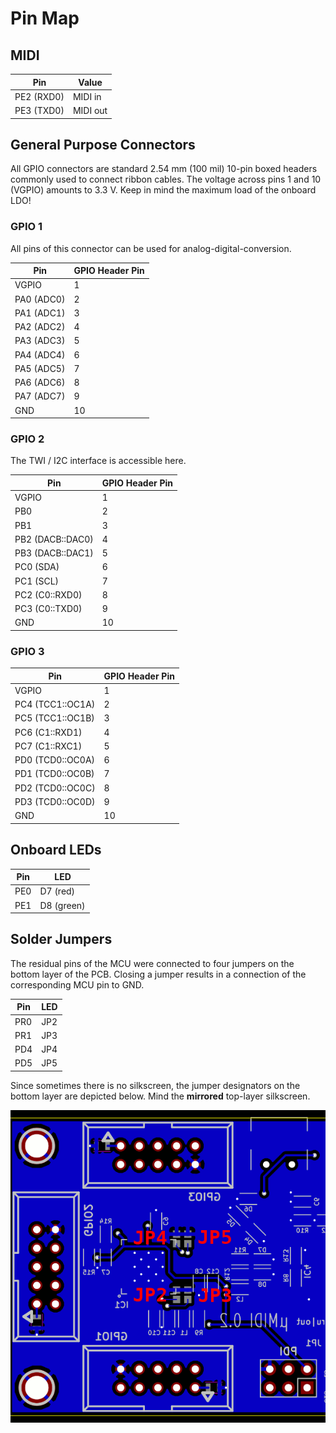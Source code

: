 # Pin Map

## MIDI
| Pin           | Value             |
|---------------|-------------------|
| PE2 (RXD0)    | MIDI in           |
| PE3 (TXD0)    | MIDI out          |


## General Purpose Connectors
All GPIO connectors are standard 2.54 mm (100 mil) 10-pin boxed headers commonly used to connect ribbon cables.
The voltage across pins 1 and 10 (VGPIO) amounts to 3.3 V. Keep in mind the maximum load of the onboard LDO!

### GPIO 1
All pins of this connector can be used for analog-digital-conversion.

| Pin           | GPIO Header Pin   |
|---------------|-------------------|
| VGPIO         | 1                 |
| PA0 (ADC0)    | 2                 |
| PA1 (ADC1)    | 3                 |
| PA2 (ADC2)    | 4                 |
| PA3 (ADC3)    | 5                 |
| PA4 (ADC4)    | 6                 |
| PA5 (ADC5)    | 7                 |
| PA6 (ADC6)    | 8                 |
| PA7 (ADC7)    | 9                 |
| GND           | 10                |

### GPIO 2
The TWI / I2C interface is accessible here.

| Pin              | GPIO Header Pin   |
|------------------|-------------------|
| VGPIO            | 1                 |
| PB0              | 2                 |
| PB1              | 3                 |
| PB2 (DACB::DAC0) | 4                 |
| PB3 (DACB::DAC1) | 5                 |
| PC0 (SDA)        | 6                 |
| PC1 (SCL)        | 7                 |
| PC2 (C0::RXD0)   | 8                 |
| PC3 (C0::TXD0)   | 9                 |
| GND              | 10                |

### GPIO 3

| Pin              | GPIO Header Pin   |
|------------------|-------------------|
| VGPIO            | 1                 |
| PC4 (TCC1::OC1A) | 2                 |
| PC5 (TCC1::OC1B) | 3                 |
| PC6 (C1::RXD1)   | 4                 |
| PC7 (C1::RXC1)   | 5                 |
| PD0 (TCD0::OC0A) | 6                 |
| PD1 (TCD0::OC0B) | 7                 |
| PD2 (TCD0::OC0C) | 8                 |
| PD3 (TCD0::OC0D) | 9                 |
| GND              | 10                |

## Onboard LEDs

| Pin           | LED               |
|---------------|-------------------|
| PE0           | D7 (red)          |
| PE1           | D8 (green)        |

## Solder Jumpers
The residual pins of the MCU were connected to four jumpers on the bottom layer of the PCB.
Closing a jumper results in a connection of the corresponding MCU pin to GND.

| Pin           | LED               |
|---------------|-------------------|
| PR0           | JP2               |
| PR1           | JP3               |
| PD4           | JP4               |
| PD5           | JP5               |

Since sometimes there is no silkscreen, the jumper designators on the bottom layer are depicted below. Mind the **mirrored** top-layer silkscreen.

![Solder Jumpers](solder_jumpers.gif)
